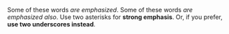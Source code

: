 

Some of these words *are emphasized*.
Some of these words _are emphasized also_.
Use two asterisks for **strong emphasis**.
Or, if you prefer, __use two underscores instead__.